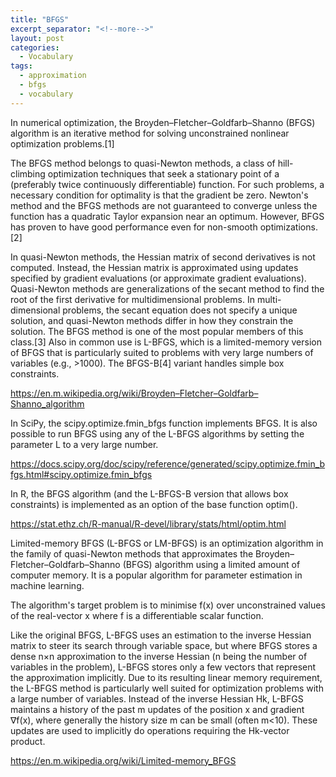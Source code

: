 ```yaml
---
title: "BFGS"
excerpt_separator: "<!--more-->"
layout: post
categories:
  - Vocabulary
tags:
  - approximation
  - bfgs
  - vocabulary
---
```



In numerical optimization, the Broyden–Fletcher–Goldfarb–Shanno (BFGS) algorithm is an iterative method for solving unconstrained nonlinear optimization problems.[1]

<!--more-->

The BFGS method belongs to quasi-Newton methods, a class of hill-climbing optimization techniques that seek a stationary point of a (preferably twice continuously differentiable) function. For such problems, a necessary condition for optimality is that the gradient be zero. Newton's method and the BFGS methods are not guaranteed to converge unless the function has a quadratic Taylor expansion near an optimum. However, BFGS has proven to have good performance even for non-smooth optimizations.[2]

In quasi-Newton methods, the Hessian matrix of second derivatives is not computed. Instead, the Hessian matrix is approximated using updates specified by gradient evaluations (or approximate gradient evaluations). Quasi-Newton methods are generalizations of the secant method to find the root of the first derivative for multidimensional problems. In multi-dimensional problems, the secant equation does not specify a unique solution, and quasi-Newton methods differ in how they constrain the solution. The BFGS method is one of the most popular members of this class.[3] Also in common use is L-BFGS, which is a limited-memory version of BFGS that is particularly suited to problems with very large numbers of variables (e.g., >1000). The BFGS-B[4] variant handles simple box constraints.

https://en.m.wikipedia.org/wiki/Broyden–Fletcher–Goldfarb–Shanno_algorithm

In SciPy, the scipy.optimize.fmin_bfgs function implements BFGS. It is also possible to run BFGS using any of the L-BFGS algorithms by setting the parameter L to a very large number.

https://docs.scipy.org/doc/scipy/reference/generated/scipy.optimize.fmin_bfgs.html#scipy.optimize.fmin_bfgs

In R, the BFGS algorithm (and the L-BFGS-B version that allows box constraints) is implemented as an option of the base function optim().

https://stat.ethz.ch/R-manual/R-devel/library/stats/html/optim.html

Limited-memory BFGS (L-BFGS or LM-BFGS) is an optimization algorithm in the family of quasi-Newton methods that approximates the Broyden–Fletcher–Goldfarb–Shanno (BFGS) algorithm using a limited amount of computer memory. It is a popular algorithm for parameter estimation in machine learning.

The algorithm's target problem is to minimise f(x) over unconstrained values of the real-vector x where f is a differentiable scalar function.

Like the original BFGS, L-BFGS uses an estimation to the inverse Hessian matrix to steer its search through variable space, but where BFGS stores a dense n×n approximation to the inverse Hessian (n being the number of variables in the problem), L-BFGS stores only a few vectors that represent the approximation implicitly. Due to its resulting linear memory requirement, the L-BFGS method is particularly well suited for optimization problems with a large number of variables. Instead of the inverse Hessian Hk, L-BFGS maintains a history of the past m updates of the position x and gradient ∇f(x), where generally the history size m can be small (often m<10). These updates are used to implicitly do operations requiring the Hk-vector product.


https://en.m.wikipedia.org/wiki/Limited-memory_BFGS
